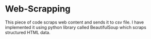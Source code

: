 # Web-Scrapping
This piece of code scraps web content and sends it to csv file. I have implemented it using python library called BeautifulSoup  which scraps structured HTML data.
